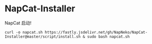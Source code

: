 # NapCat-Installer
NapCat 启动!

`curl -o napcat.sh https://fastly.jsdelivr.net/gh/NapNeko/NapCat-Installer@master/script/install.sh & sudo bash napcat.sh`
